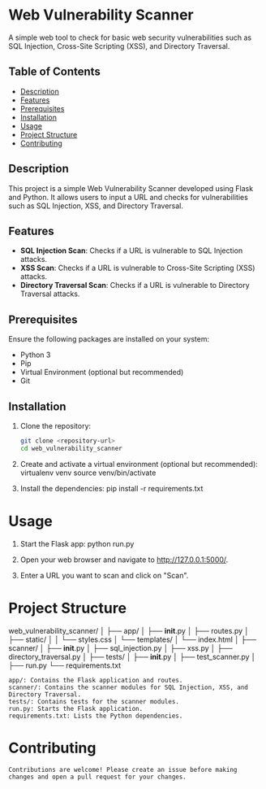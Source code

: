 # Web Vulnerability Scanner

A simple web tool to check for basic web security vulnerabilities such as SQL Injection, Cross-Site Scripting (XSS), and Directory Traversal.

## Table of Contents

- [Description](#description)
- [Features](#features)
- [Prerequisites](#prerequisites)
- [Installation](#installation)
- [Usage](#usage)
- [Project Structure](#project-structure)
- [Contributing](#contributing)


## Description

This project is a simple Web Vulnerability Scanner developed using Flask and Python. It allows users to input a URL and checks for vulnerabilities such as SQL Injection, XSS, and Directory Traversal.

## Features

- **SQL Injection Scan**: Checks if a URL is vulnerable to SQL Injection attacks.
- **XSS Scan**: Checks if a URL is vulnerable to Cross-Site Scripting (XSS) attacks.
- **Directory Traversal Scan**: Checks if a URL is vulnerable to Directory Traversal attacks.

## Prerequisites

Ensure the following packages are installed on your system:

- Python 3
- Pip
- Virtual Environment (optional but recommended)
- Git

## Installation

1. Clone the repository:
   ```sh
   git clone <repository-url>
   cd web_vulnerability_scanner

2. Create and activate a virtual environment (optional but recommended):
   virtualenv venv
   source venv/bin/activate

3. Install the dependencies:
    pip install -r requirements.txt


# Usage

1. Start the Flask app:
    python run.py

2. Open your web browser and navigate to http://127.0.0.1:5000/.
3. Enter a URL you want to scan and click on "Scan".


# Project Structure
  web_vulnerability_scanner/
  │
  ├── app/
  │   ├── __init__.py
  │   ├── routes.py
  │   ├── static/
  │   │   └── styles.css
  │   └── templates/
  │       └── index.html
  │
  ├── scanner/
  │   ├── __init__.py
  │   ├── sql_injection.py
  │   ├── xss.py
  │   ├── directory_traversal.py
  │
  ├── tests/
  │   ├── __init__.py
  │   ├── test_scanner.py
  │
  ├── run.py
  └── requirements.txt

    app/: Contains the Flask application and routes.
    scanner/: Contains the scanner modules for SQL Injection, XSS, and Directory Traversal.
    tests/: Contains tests for the scanner modules.
    run.py: Starts the Flask application.
    requirements.txt: Lists the Python dependencies.


  # Contributing
    Contributions are welcome! Please create an issue before making changes and open a pull request for your changes.

  







